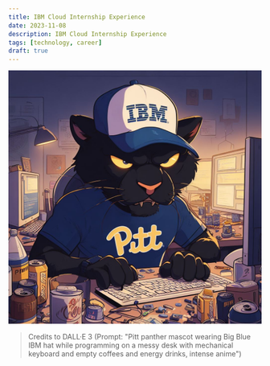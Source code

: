 ```yaml
---
title: IBM Cloud Internship Experience
date: 2023-11-08
description: IBM Cloud Internship Experience
tags: [technology, career]
draft: true
---
```


![“Pitt panther mascot wearing Big Blue IBM hat while programming on a messy desk with mechanical keyboard and empty coffees and energy drinks, intense anime”](./imgs/pitt-panther-mascot-wearing-big-blue-ibm-hat-while-programming-on-a-messy-desk-with-mechanical-keyboard-and-empty-coffees-and-energy-drinks-intense-anime.jpg)

> Credits to DALL·E 3 (Prompt: "Pitt panther mascot wearing Big Blue IBM hat while programming on a messy desk with mechanical keyboard and empty coffees and energy drinks, intense anime")
